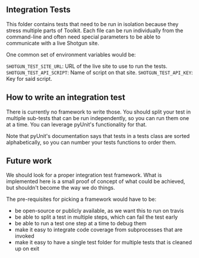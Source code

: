 Integration Tests
-----------------

This folder contains tests that need to be run in isolation because they stress
multiple parts of Toolkit. Each file can be run individually from the command-line
and often need special parameters to be able to communicate with a live Shotgun
site.

One common set of environment variables would be:

``SHOTGUN_TEST_SITE_URL``: URL of the live site to use to run the tests.
``SHOTGUN_TEST_API_SCRIPT``: Name of script on that site.
``SHOTGUN_TEST_API_KEY``: Key for said script.

How to write an integration test
--------------------------------

There is currently no framework to write those. You should split your test
in multiple sub-tests that can be run independently, so you can run them one at
a time. You can leverage pyUnit's functionality for that.

Note that pyUnit's documentation says that tests in a tests class are sorted
alphabetically, so you can number your tests functions to order them.

Future work
-----------

We should look for a proper integration test framework. What is implemented here
is a small proof of concept of what could be achieved, but shouldn't become
the way we do things.

The pre-requisites for picking a framework would have to be:

- be open-source or publicly available, as we want this to run on travis
- be able to split a test in multiple steps, which can fail the test early
- be able to run a test one step at a time to debug them
- make it easy to integrate code coverage from subprocesses that are invoked
- make it easy to have a single test folder for multiple tests that is cleaned up on exit